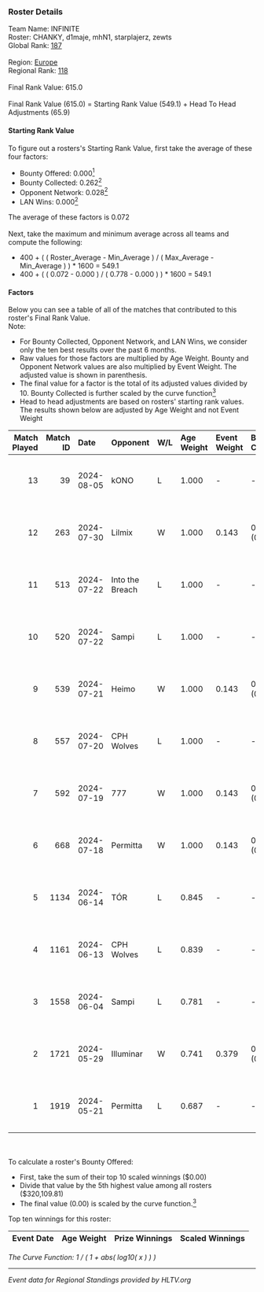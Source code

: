 ### Roster Details<br />
Team Name: INFINITE<br />
Roster: CHANKY, d1maje, mhN1, starplajerz, zewts<br />
Global Rank: [187](../standings_global.md)<br />
<br />
Region: [Europe]( ../standings_europe.md)<br />
Regional Rank: [118]( ../standings_europe.md)<br />
<br />
Final Rank Value:  615.0<br />
<br />
Final Rank Value (615.0) = Starting Rank Value (549.1) + Head To Head Adjustments (65.9)<br />

#### Starting Rank Value<br />
To figure out a rosters's Starting Rank Value, first take the average of these four factors:<br />
- Bounty Offered: 0.000[<sup>1</sup>](#table2)
- Bounty Collected: 0.262[<sup>2</sup>](#table1)
- Opponent Network: 0.028[<sup>2</sup>](#table1)
- LAN Wins: 0.000[<sup>2</sup>](#table1)

The average of these factors is 0.072<br />
<br />
Next, take the maximum and minimum average across all teams and compute the following:<br />
- 400 + ( ( Roster_Average - Min_Average ) / ( Max_Average - Min_Average ) ) * 1600 = 549.1
- 400 + ( ( 0.072 - 0.000 ) / ( 0.778 - 0.000 ) ) * 1600 = 549.1


#### Factors<br />
Below you can see a table of all of the matches that contributed to this roster's Final Rank Value.<br />
Note:<br />

- For Bounty Collected, Opponent Network, and LAN Wins, we consider only the ten best results over the past 6 months.
- Raw values for those factors are multiplied by Age Weight. Bounty and Opponent Network values are also multiplied by Event Weight. The adjusted value is shown in parenthesis.
- The final value for a factor is the total of its adjusted values divided by 10. Bounty Collected is further scaled by the curve function[<sup>3</sup>](#curveFunction)
- Head to head adjustments are based on rosters' starting rank values. The results shown below are adjusted by Age Weight and not Event Weight
<span id="table1"></span><br />


| Match Played | Match ID | Date       | Opponent        | W/L | Age Weight | Event Weight | Bounty Collected | Opponent Network | LAN Wins  | H2H Adj. | Roster                                   |
| -: | -: | :- | :- | :- | :- | :- | :- | :- | :- | -: | :- |
|           13 |       39 | 2024-08-05 | kONO            | L   | 1.000      | -            | -                | -                | -         |    -7.05 | CHANKY, d1maje, mhN1, starplajerz, zewts |
|           12 |      263 | 2024-07-30 | Lilmix          | W   | 1.000      | 0.143        | 0.023 (0.003)    | 0.095 (0.014)    | 0 (0.000) |    25.18 | CHANKY, d1maje, mhN1, starplajerz, zewts |
|           11 |      513 | 2024-07-22 | Into the Breach | L   | 1.000      | -            | -                | -                | -         |   -11.75 | CHANKY, d1maje, mhN1, starplajerz, zewts |
|           10 |      520 | 2024-07-22 | Sampi           | L   | 1.000      | -            | -                | -                | -         |    -5.18 | CHANKY, d1maje, mhN1, starplajerz, zewts |
|            9 |      539 | 2024-07-21 | Heimo           | W   | 1.000      | 0.143        | 0.006 (0.001)    | 0.103 (0.015)    | 0 (0.000) |    17.81 | CHANKY, d1maje, mhN1, starplajerz, zewts |
|            8 |      557 | 2024-07-20 | CPH Wolves      | L   | 1.000      | -            | -                | -                | -         |    -6.28 | CHANKY, d1maje, mhN1, starplajerz, zewts |
|            7 |      592 | 2024-07-19 | 777             | W   | 1.000      | 0.143        | 0.015 (0.002)    | 0.173 (0.025)    | 0 (0.000) |    20.20 | CHANKY, d1maje, mhN1, starplajerz, zewts |
|            6 |      668 | 2024-07-18 | Permitta        | W   | 1.000      | 0.143        | 0.039 (0.006)    | 0.919 (0.131)    | 0 (0.000) |    27.99 | CHANKY, d1maje, mhN1, starplajerz, zewts |
|            5 |     1134 | 2024-06-14 | TÓR             | L   | 0.845      | -            | -                | -                | -         |    -3.37 | CHANKY, d1maje, mhN1, starplajerz, zewts |
|            4 |     1161 | 2024-06-13 | CPH Wolves      | L   | 0.839      | -            | -                | -                | -         |    -5.60 | CHANKY, d1maje, mhN1, starplajerz, zewts |
|            3 |     1558 | 2024-06-04 | Sampi           | L   | 0.781      | -            | -                | -                | -         |    -2.93 | d1maje, mhN1, starplajerz, waZz, zewts   |
|            2 |     1721 | 2024-05-29 | Illuminar       | W   | 0.741      | 0.379        | 0.012 (0.003)    | 0.340 (0.095)    | 0 (0.000) |    19.54 | d1maje, mhN1, starplajerz, waZz, zewts   |
|            1 |     1919 | 2024-05-21 | Permitta        | L   | 0.687      | -            | -                | -                | -         |    -2.63 | d1maje, mhN1, starplajerz, waZz, zewts   |

<br />
<span id="table2"></span><br />
To calculate a roster's Bounty Offered:<br />

- First, take the sum of their top 10 scaled winnings ($0.00)
- Divide that value by the 5th highest value among all rosters ($320,109.81)
- The final value (0.00) is scaled by the curve function.[<sup>3</sup>](#curveFunction)

Top ten winnings for this roster:<br />

| Event Date | Age Weight | Prize Winnings | Scaled Winnings |
| :- | -: | :- | :- |


<span id="curveFunction"></span>_The Curve Function: 1 / ( 1 + abs( log10( x ) ) )_<br />

---
_Event data for Regional Standings provided by HLTV.org_<br />
